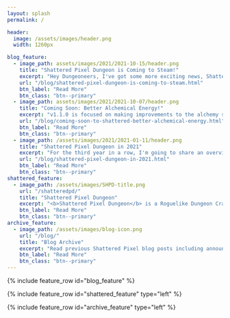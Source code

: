 ```yaml
---
layout: splash
permalink: /

header:
  image: /assets/images/header.png
  width: 1260px

blog_feature:
  - image_path: assets/images/2021/2021-10-15/header.png
    title: "Shattered Pixel Dungeon is Coming to Steam!"
    excerpt: "Hey Dungeoneers, I've got some more exciting news, Shattered Pixel Dungeon is coming to Steam in early 2022!"
    url: "/blog/shattered-pixel-dungeon-is-coming-to-steam.html"
    btn_label: "Read More"
    btn_class: "btn--primary"
  - image_path: assets/images/2021/2021-10-07/header.png
    title: "Coming Soon: Better Alchemical Energy!"
    excerpt: "v1.1.0 is focused on making improvements to the alchemy system and the various recipes it has."
    url: "/blog/coming-soon-to-shattered-better-alchemical-energy.html"
    btn_label: "Read More"
    btn_class: "btn--primary"
  - image_path: /assets/images/2021/2021-01-11/header.png
    title: "Shattered Pixel Dungeon in 2021"
    excerpt: "For the third year in a row, I'm going to share an overview of my longer-term plans for Shattered Pixel Dungeon!"
    url: "/blog/shattered-pixel-dungeon-in-2021.html"
    btn_label: "Read More"
    btn_class: "btn--primary"
shattered_feature:
  - image_path: /assets/images/SHPD-title.png
    url: "/shatteredpd/"
    title: "Shattered Pixel Dungeon"
    excerpt: "<b>Shattered Pixel Dungeon</b> is a Roguelike Dungeon Crawler RPG with pixel art graphics. Every game is a unique challenge, with four different playable characters, randomized levels and enemies, and hundreds of items to collect and use. The game is simple to get into, but strategy is required if you want to win!"
    btn_label: "Read More"
    btn_class: "btn--primary"
archive_feature:
  - image_path: /assets/images/blog-icon.png
    url: "/blog/"
    title: "Blog Archive"
    excerpt: "Read previous Shattered Pixel blog posts including announcements, design overviews, and teasers! The blog includes a full history of my dev work since I started Shattered Pixel Dungeon in 2014."
    btn_label: "Read More"
    btn_class: "btn--primary"
---
```


{% include feature_row id="blog_feature" %}

{% include feature_row id="shattered_feature" type="left" %}

{% include feature_row id="archive_feature" type="left" %}